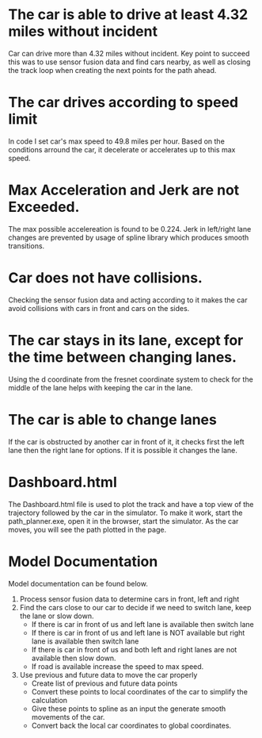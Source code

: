 # The car is able to drive at least 4.32 miles without incident
Car can drive more than 4.32 miles without incident. Key point to succeed this was to use sensor fusion data and find cars nearby, as well as closing the track loop when creating the next points for the path ahead.

# The car drives according to speed limit
In code I set car's max speed to 49.8 miles per hour. Based on the conditions arround the car, it decelerate or accelerates up to this max speed.

# Max Acceleration and Jerk are not Exceeded.
The max possible accelereation is found to be 0.224. Jerk in left/right lane changes are prevented by usage of spline library which produces smooth transitions.

# Car does not have collisions.
Checking the sensor fusion data and acting according to it makes the car avoid collisions with cars in front and cars on the sides.

# The car stays in its lane, except for the time between changing lanes.
Using the d coordinate from the fresnet coordinate system to check for the middle of the lane helps with keeping the car in the lane.

# The car is able to change lanes
If the car is obstructed by another car in front of it, it checks first the left lane then the right lane for options. If it is possible it changes the lane.

# Dashboard.html 
The Dashboard.html file is used to plot the track and have a top view of the trajectory followed by the car in the simulator. To make it work, start the path_planner.exe, open it in the browser, start the simulator. As the car moves, you will see the path plotted in the page.

# Model Documentation
Model documentation can be found below.

1) Process sensor fusion data to determine cars in front, left and right
2) Find the cars close to our car to decide if we need to switch lane, keep the lane or slow down.
    * If there is car in front of us and left lane is available then switch lane
    * If there is car in front of us and left lane is NOT available but right lane is available then switch lane
    * If there is car in front of us and both left and right lanes are not available then slow down.
    * If road is available increase the speed to max speed.
3) Use previous and future data to move the car properly
    * Create list of previous and future data points
    * Convert these points to local coordinates of the car to simplify the calculation
    * Give these points to spline as an input the generate smooth movements of the car.
    * Convert back the local car coordinates to global coordinates.
